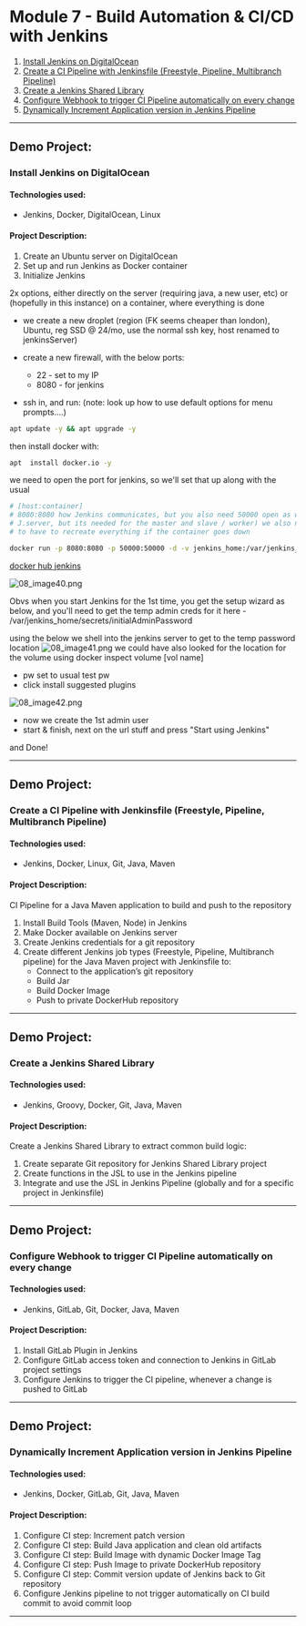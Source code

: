 # Module 7 - Build Automation & CI/CD with Jenkins
1. [Install Jenkins on DigitalOcean](https://github.com/jadedjelly/nana-techworld-devops-bootcamp/blob/main/demo_projects/M7_Docker/M8_Jenkins_README.md#Install-Jenkins-on-DigitalOcean)
2. [Create a CI Pipeline with Jenkinsfile (Freestyle, Pipeline, Multibranch
Pipeline)](https://github.com/jadedjelly/nana-techworld-devops-bootcamp/blob/main/demo_projects/M7_Docker/M8_Jenkins_README.md#Create-a-CI-Pipeline-with-Jenkinsfile-(Freestyle,-Pipeline,-Multibranch-Pipeline))
3. [Create a Jenkins Shared Library](https://github.com/jadedjelly/nana-techworld-devops-bootcamp/blob/main/demo_projects/M7_Docker/M8_Jenkins_README.md#Create-a-Jenkins-Shared-Library)
4. [Configure Webhook to trigger CI Pipeline automatically on
every change](https://github.com/jadedjelly/nana-techworld-devops-bootcamp/blob/main/demo_projects/M7_Docker/M8_Jenkins_README.md#Configure-Webhook-to-trigger-CI-Pipeline-automatically-on-every-change)
5. [Dynamically Increment Application version in Jenkins Pipeline](https://github.com/jadedjelly/nana-techworld-devops-bootcamp/blob/main/demo_projects/M7_Docker/M8_Jenkins_README.md#Dynamically-Increment-Application-version-in-Jenkins-Pipeline)
---------------------------------------------------------------------------------------------------
## Demo Project: 
### Install Jenkins on DigitalOcean

#### Technologies used:
- Jenkins, Docker, DigitalOcean, Linux

#### Project Description:
1. Create an Ubuntu server on DigitalOcean
2. Set up and run Jenkins as Docker container
3. Initialize Jenkins

2x options, either directly on the server (requiring java, a new user, etc) or (hopefully in this instance) on a container, where everything is done

- we create a new droplet (region (FK seems cheaper than london), Ubuntu, reg SSD @ 24/mo, use the normal ssh key, host renamed to jenkinsServer)
- create a new firewall, with the below ports:
    - 22 - set to my IP
    - 8080 - for jenkins

- ssh in, and run: (note: look up how to use default options for menu prompts....)
```bash
apt update -y && apt upgrade -y
```
then install docker with:
```bash
apt  install docker.io -y
```
we need to open the port for jenkins, so we'll set that up along with the usual
```bash
# [host:container]
# 8080:8080 how Jenkins communicates, but you also need 50000 open as well (I didn't see this last time I ran a 
# J.server, but its needed for the master and slave / worker) we also need to mount a vol (obvs), we dont want 
# to have to recreate everything if the container goes down

docker run -p 8080:8080 -p 50000:50000 -d -v jenkins_home:/var/jenkins_home jenkins/jenkins:lts
```
[docker hub jenkins](https://hub.docker.com/r/jenkins/jenkins)

![08_image40.png](assets/08_image40.png)

Obvs when you start Jenkins for the 1st time, you get the setup wizard as below, and you'll need to get the temp admin creds for it here - /var/jenkins_home/secrets/initialAdminPassword

using the below we shell into the jenkins server to get to the temp password location
![08_image41.png](assets/08_image41.png)
we could have also looked for the location for the volume using docker inspect volume [vol name]

- pw set to usual test pw
- click install suggested plugins

![08_image42.png](assets/08_image42.png)

- now we create the 1st admin user
- start & finish, next on the url stuff and press "Start using Jenkins"

and Done!

---------------------------------------------------------------------------------------------------
## Demo Project: 
### Create a CI Pipeline with Jenkinsfile (Freestyle, Pipeline, Multibranch Pipeline)

#### Technologies used:
- Jenkins, Docker, Linux, Git, Java, Maven

#### Project Description:
CI Pipeline for a Java Maven application to build and push to the repository
1. Install Build Tools (Maven, Node) in Jenkins
2. Make Docker available on Jenkins server
3. Create Jenkins credentials for a git repository
4. Create different Jenkins job types (Freestyle, Pipeline, Multibranch
pipeline) for the Java Maven project with Jenkinsfile to:
    - Connect to the application’s git repository
    - Build Jar
    - Build Docker Image
    - Push to private DockerHub repository



---------------------------------------------------------------------------------------------------
## Demo Project: 
### Create a Jenkins Shared Library

#### Technologies used:
- Jenkins, Groovy, Docker, Git, Java, Maven

#### Project Description:
Create a Jenkins Shared Library to extract common build logic:
1. Create separate Git repository for Jenkins Shared Library project
2. Create functions in the JSL to use in the Jenkins pipeline
3. Integrate and use the JSL in Jenkins Pipeline (globally and for a specific project in Jenkinsfile)



---------------------------------------------------------------------------------------------------
## Demo Project: 
### Configure Webhook to trigger CI Pipeline automatically on every change

#### Technologies used:
- Jenkins, GitLab, Git, Docker, Java, Maven

#### Project Description:
1. Install GitLab Plugin in Jenkins
2. Configure GitLab access token and connection to Jenkins in GitLab project settings
3. Configure Jenkins to trigger the CI pipeline, whenever a change is pushed to GitLab



---------------------------------------------------------------------------------------------------
## Demo Project: 
### Dynamically Increment Application version in Jenkins Pipeline

#### Technologies used:
- Jenkins, Docker, GitLab, Git, Java, Maven

#### Project Description:
1. Configure CI step: Increment patch version
2. Configure CI step: Build Java application and clean old artifacts
3. Configure CI step: Build Image with dynamic Docker Image Tag
4. Configure CI step: Push Image to private DockerHub repository
5. Configure CI step: Commit version update of Jenkins back to Git repository
6. Configure Jenkins pipeline to not trigger automatically on CI build commit to avoid commit loop



---------------------------------------------------------------------------------------------------